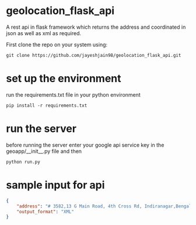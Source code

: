 # geolocation_flask_api
A rest api in flask framework which returns the address and coordinated in json as well as xml as required.

First clone the repo on your system using:
```
git clone https://github.com/jayeshjain98/geolocation_flask_api.git
```

# set up the environment
run the requirements.txt file in your python environment

```
pip install -r requirements.txt
```

# run the server 
before running the server enter your google api service key in the geoapp/\_\_init\_\_.py file and then 
```
python run.py
```

# sample input for api

```json
{
    "address": "# 3582,13 G Main Road, 4th Cross Rd, Indiranagar,Bengaluru, Karnataka 560008",
    "output_format": "XML"
}
```
